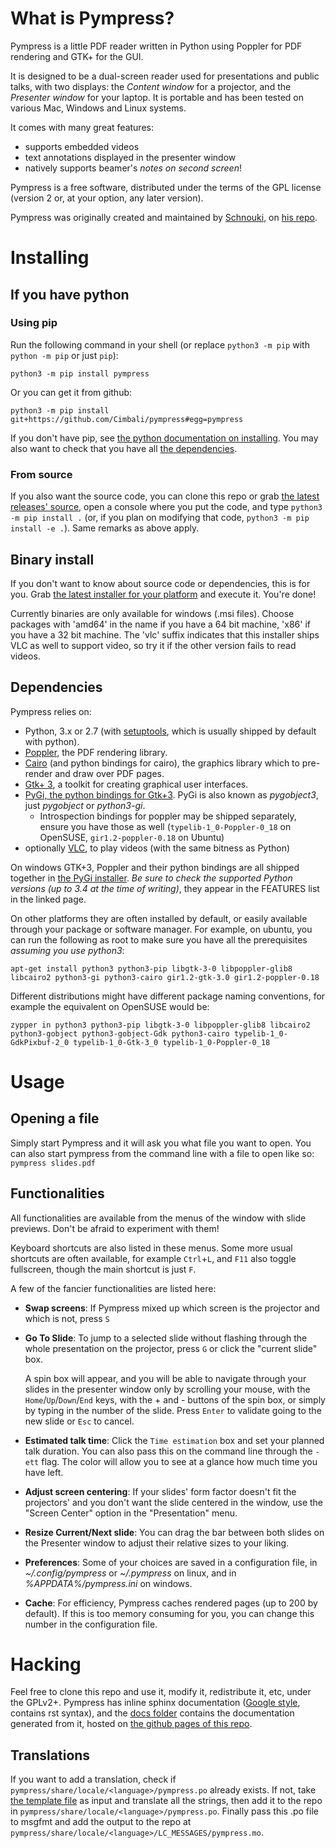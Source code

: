 # What is Pympress?

Pympress is a little PDF reader written in Python using Poppler for PDF rendering and GTK+ for the GUI.

It is designed to be a dual-screen reader used for presentations and public talks, with two displays: the *Content window* for a projector, and the *Presenter window* for your laptop. It is portable and has been tested on various Mac, Windows and Linux systems.

It comes with many great features:
- supports embedded videos
- text annotations displayed in the presenter window
- natively supports beamer's *notes on second screen*!

Pympress is a free software, distributed under the terms of the GPL license (version 2 or, at your option, any later version).

Pympress was originally created and maintained by [Schnouki](https://github.com/Schnouki), on [his repo](https://github.com/Schnouki/pympress).

# Installing

## If you have python

### Using pip

Run the following command in your shell (or replace `python3 -m pip` with `python -m pip` or just `pip`):

    python3 -m pip install pympress

Or you can get it from github:

    python3 -m pip install git+https://github.com/Cimbali/pympress#egg=pympress

If you don't have pip, see [the python documentation on installing](https://docs.python.org/3.5/installing/index.html). You may also want to check that you have all [the dependencies](#dependencies).

### From source

If you also want the source code, you can clone this repo or grab [the latest releases' source](https://github.com/Cimbali/pympress/releases/latest), open a console where you put the code, and type `python3 -m pip install .` (or, if you plan on modifying that code, `python3 -m pip install -e .`). Same remarks as above apply.

## Binary install

If you don't want to know about source code or dependencies, this is for you.
Grab [the latest installer for your platform](https://github.com/Cimbali/pympress/releases/latest) and execute it. You're done!

Currently binaries are only available for windows (.msi files). Choose packages with 'amd64' in the name if you have a 64 bit machine, 'x86' if you have a 32 bit machine. The 'vlc' suffix indicates that this installer ships VLC as well to support video, so try it if the other version fails to read videos.

## Dependencies

Pympress relies on:
* Python, 3.x or 2.7 (with [setuptools](https://pypi.python.org/pypi/setuptools), which is usually shipped by default with python).
* [Poppler](http://poppler.freedesktop.org/), the PDF rendering library.
* [Cairo](https://www.cairographics.org/) (and python bindings for cairo), the graphics library which to pre-render and draw over PDF pages.
* [Gtk+ 3](http://www.gtk.org/), a toolkit for creating graphical user interfaces.
* [PyGi, the python bindings for Gtk+3](https://wiki.gnome.org/Projects/PyGObject). PyGi is also known as *pygobject3*, just *pygobject* or *python3-gi*.
  * Introspection bindings for poppler may be shipped separately, ensure you have those as well (`typelib-1_0-Poppler-0_18` on OpenSUSE, `gir1.2-poppler-0.18` on Ubuntu)
* optionally [VLC](https://www.videolan.org/vlc/), to play videos (with the same bitness as Python)

On windows GTK+3, Poppler and their python bindings are all shipped together in [the PyGi installer](https://sourceforge.net/projects/pygobjectwin32/). *Be sure to check the supported Python versions (up to 3.4 at the time of writing)*, they appear in the FEATURES list in the linked page.

On other platforms they are often installed by default, or easily available through your package or software manager.
For example, on ubuntu, you can run the following as root to make sure you have all the prerequisites *assuming you use python3*:

    apt-get install python3 python3-pip libgtk-3-0 libpoppler-glib8 libcairo2 python3-gi python3-cairo gir1.2-gtk-3.0 gir1.2-poppler-0.18

Different distributions might have different package naming conventions, for example the equivalent on OpenSUSE would be:

    zypper in python3 python3-pip libgtk-3-0 libpoppler-glib8 libcairo2 python3-gobject python3-gobject-Gdk python3-cairo typelib-1_0-GdkPixbuf-2_0 typelib-1_0-Gtk-3_0 typelib-1_0-Poppler-0_18

# Usage

## Opening a file
Simply start Pympress and it will ask you what file you want to open.
You can also start pympress from the command line with a file to open like so:
`pympress slides.pdf`

## Functionalities

All functionalities are available from the menus of the window with slide previews. Don't be afraid to experiment with them!

Keyboard shortcuts are also listed in these menus. Some more usual shortcuts are often available, for example `Ctrl`+`L`, and `F11` also toggle fullscreen, though the main shortcut is just `F`.

A few of the fancier functionalities are listed here:
- **Swap screens**: If Pympress mixed up which screen is the projector and which is not, press `S`
- **Go To Slide**: To jump to a selected slide without flashing through the whole presentation on the projector, press `G` or click the "current  slide" box.

  A spin box will appear, and you will be able to navigate through your slides in the presenter window only by scrolling your mouse, with the `Home`/`Up`/`Down`/`End` keys, with the + and - buttons of the spin box, or simply by typing in the number of the slide. Press `Enter` to validate going to the new slide or `Esc` to cancel.
- **Estimated talk time**: Click the `Time estimation` box and set your planned talk duration. You can also pass this on the command line through the `-ett` flag. The color will allow you to see at a glance how much time you have left.
- **Adjust screen centering**: If your slides' form factor doesn't fit the projectors' and you don't want the slide centered in the window, use the "Screen Center" option in the "Presentation" menu.
- **Resize Current/Next slide**: You can drag the bar between both slides on the Presenter window to adjust their relative sizes to your liking.
- **Preferences**: Some of your choices are saved in a configuration file, in *~/.config/pympress* or *~/.pympress* on linux, and in *%APPDATA%/pympress.ini* on windows.
- **Cache**: For efficiency, Pympress caches rendered pages (up to 200 by default). If this is too memory consuming for you, you can change this number in the configuration file.

# Hacking

Feel free to clone this repo and use it, modify it, redistribute it, etc, under the GPLv2+.
Pympress has inline sphinx documentation ([Google style](http://www.sphinx-doc.org/en/latest/ext/example_google.html), contains rst syntax), and the [docs folder](https://github.com/Cimbali/pympress/tree/master/docs/) contains the documentation generated from it, hosted on [the github pages of this repo](https://cimbali.github.io/pympress/pympress.html).

## Translations

If you want to add a translation, check if `pympress/share/locale/<language>/pympress.po` already exists. If not, take [the template file](https://github.com/Cimbali/pympress/tree/master/pympress/share/locale/pympress.pot) as input and translate all the strings, then add it to the repo in `pympress/share/locale/<language>/pympress.po`.
Finally pass this .po file to msgfmt and add the output to the repo at `pympress/share/locale/<language>/LC_MESSAGES/pympress.mo`.


